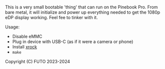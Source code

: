 This is a very small bootable 'thing' that can run on the Pinebook Pro. From bare metal, it will initialize and
power up everything needed to get the 1080p eDP display working. Feel fee to tinker with it.

Usage:
- Disable eMMC
- Plug in device with USB-C (as if it were a camera or phone)
- Install [xrock](https://github.com/xboot/xrock)
- `make`

Copyright (C) FUTO 2023-2024
